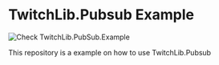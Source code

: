 # TwitchLib.Pubsub Example
![Check TwitchLib.PubSub.Example](https://github.com/JayJay1989/TwitchLib.Pubsub.Example/workflows/Check%20TwitchLib.PubSub.Example/badge.svg)

This repository is a example on how to use TwitchLib.Pubsub
